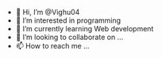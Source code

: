 - 👋 Hi, I’m @Vighu04
- 👀 I’m interested in programming
- 🌱 I’m currently learning Web development
- 💞️ I’m looking to collaborate on ...
- 📫 How to reach me ...

<!---
Vighu04/Vighu04 is a ✨ special ✨ repository because its `README.md` (this file) appears on your GitHub profile.
You can click the Preview link to take a look at your changes.
--->
